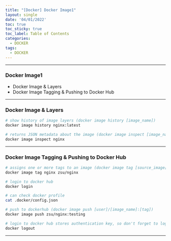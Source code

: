 ```yaml
---
title: "[Docker] Docker Image1"
layout: single
date: '04/01/2022'
toc: true
toc_sticky: true
toc_label: Table of Contents
categories:
  - DOCKER
tags:
  - DOCKER
---
```


---
### Docker Image1
* Docker Image & Layers
* Docker Image Tagging & Pushing to Docker Hub

---


### Docker Image & Layers
```bash
# show history of image layers (docker image history [image_name])
docker image history nginx:latest

# returns JSON metadata about the image (docker image inspect [image_name])
docker image inspect nginx
```
---

### Docker Image Tagging & Pushing to Docker Hub
```bash
# assigns one or more tags to an image (docker image tag [source_image[:tag]] [target_image[:tag]]
docker image tag nginx zsu/nginx

# login to docker hub
docker login

# can check docker profile
cat .docker/config.json

# push to dockerhub (docker image push [user]/[image_name]:[tag])
docker image push zsu/nginx:testing

# login to docker hub stores authentication key, so don't forget to logout to protect your account
docker logout
```
---


